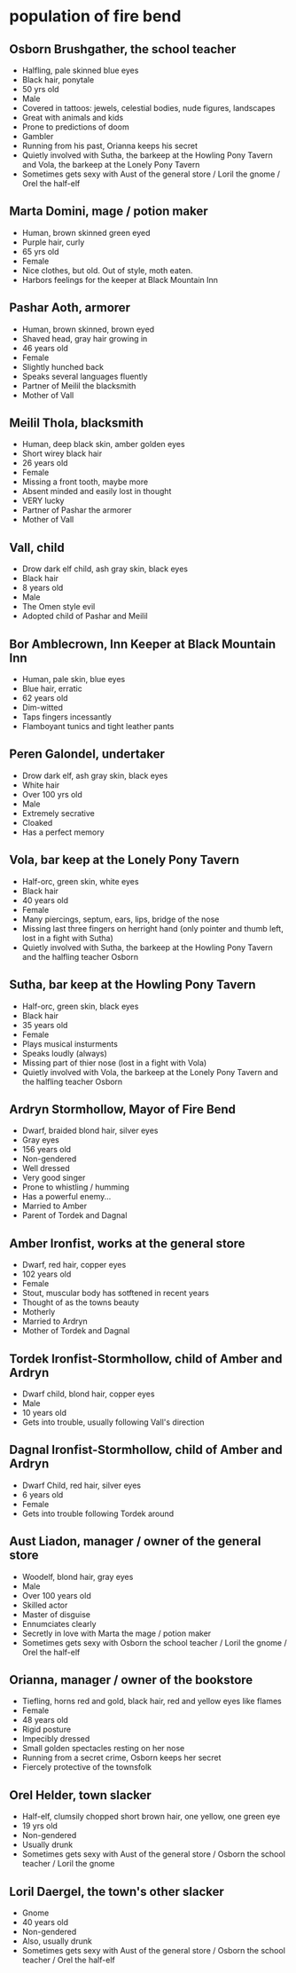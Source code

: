 # population of fire bend

## Osborn Brushgather, the school teacher
- Halfling, pale skinned blue eyes
- Black hair, ponytale
- 50 yrs old
- Male
- Covered in tattoos: jewels, celestial bodies, nude figures, landscapes
- Great with animals and kids
- Prone to predictions of doom
- Gambler
- Running from his past, Orianna keeps his secret
- Quietly involved with Sutha, the barkeep at the Howling Pony Tavern and Vola, the barkeep at the Lonely Pony Tavern
- Sometimes gets sexy with Aust of the general store / Loril the gnome / Orel the half-elf

## Marta Domini, mage / potion maker
- Human, brown skinned green eyed
- Purple hair, curly
- 65 yrs old
- Female
- Nice clothes, but old. Out of style, moth eaten. 
- Harbors feelings for the keeper at Black Mountain Inn

## Pashar Aoth, armorer
- Human, brown skinned, brown eyed
- Shaved head, gray hair growing in
- 46 years old
- Female
- Slightly hunched back
- Speaks several languages fluently
- Partner of Meilil the blacksmith
- Mother of Vall

## Meilil Thola, blacksmith
- Human, deep black skin, amber golden eyes
- Short wirey black hair
- 26 years old
- Female
- Missing a front tooth, maybe more
- Absent minded and easily lost in thought
- VERY lucky
- Partner of Pashar the armorer
- Mother of Vall

## Vall, child
- Drow dark elf child, ash gray skin, black eyes
- Black hair
- 8 years old
- Male
- The Omen style evil
- Adopted child of Pashar and Meilil

## Bor Amblecrown, Inn Keeper at Black Mountain Inn
- Human, pale skin, blue eyes
- Blue hair, erratic
- 62 years old
- Dim-witted
- Taps fingers incessantly
- Flamboyant tunics and tight leather pants

## Peren Galondel, undertaker
- Drow dark elf, ash gray skin, black eyes
- White hair
- Over 100 yrs old
- Male
- Extremely secrative
- Cloaked
- Has a perfect memory

## Vola, bar keep at the Lonely Pony Tavern
- Half-orc, green skin, white eyes
- Black hair
- 40 years old
- Female
- Many piercings, septum, ears, lips, bridge of the nose
- Missing last three fingers on herright hand (only pointer and thumb left, lost in a fight with Sutha)
- Quietly involved with Sutha, the barkeep at the Howling Pony Tavern and the halfling teacher Osborn

## Sutha, bar keep at the Howling Pony Tavern
- Half-orc, green skin, black eyes
- Black hair
- 35 years old
- Female
- Plays musical insturments 
- Speaks loudly (always)
- Missing part of thier nose (lost in a fight with Vola)
- Quietly involved with Vola, the barkeep at the Lonely Pony Tavern and the halfling teacher Osborn

## Ardryn Stormhollow, Mayor of Fire Bend
- Dwarf, braided blond hair, silver eyes
- Gray eyes
- 156 years old
- Non-gendered
- Well dressed
- Very good singer
- Prone to whistling / humming
- Has a powerful enemy...
- Married to Amber
- Parent of Tordek and Dagnal

## Amber Ironfist, works at the general store
- Dwarf, red hair, copper eyes
- 102 years old
- Female
- Stout, muscular body has sotftened in recent years
- Thought of as the towns beauty
- Motherly
- Married to Ardryn
- Mother of Tordek and Dagnal

## Tordek Ironfist-Stormhollow, child of Amber and Ardryn
- Dwarf child, blond hair, copper eyes
- Male
- 10 years old
- Gets into trouble, usually following Vall's direction

## Dagnal Ironfist-Stormhollow, child of Amber and Ardryn
- Dwarf Child, red hair, silver eyes
- 6 years old
- Female
- Gets into trouble following Tordek around

## Aust Liadon, manager / owner of the general store
- Woodelf, blond hair, gray eyes
- Male
- Over 100 years old
- Skilled actor
- Master of disguise
- Ennumciates clearly
- Secretly in love with Marta the mage / potion maker
- Sometimes gets sexy with Osborn the school teacher / Loril the gnome / Orel the half-elf

## Orianna, manager / owner of the bookstore
- Tiefling, horns red and gold, black hair, red and yellow eyes like flames
- Female 
- 48 years old
- Rigid posture
- Impecibly dressed
- Small golden spectacles resting on her nose
- Running from a secret crime, Osborn keeps her secret
- Fiercely protective of the townsfolk

## Orel Helder, town slacker
- Half-elf, clumsily chopped short brown hair, one yellow, one green eye
- 19 yrs old
- Non-gendered
- Usually drunk 
- Sometimes gets sexy with Aust of the general store / Osborn the school teacher / Loril the gnome

## Loril Daergel, the town's other slacker
- Gnome
- 40 years old
- Non-gendered
- Also, usually drunk
- Sometimes gets sexy with Aust of the general store / Osborn the school teacher / Orel the half-elf
